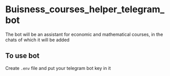 # Buisness_courses_helper_telegram_bot
The bot will be an assistant for economic and mathematical courses, in the chats of which it will be added

## To use bot

Create `.env` file and put your telegram bot key in it
